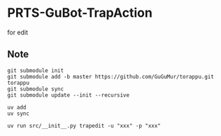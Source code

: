 # PRTS-GuBot-TrapAction

for edit

## Note

```shell
git submodule init
git submodule add -b master https://github.com/GuGuMur/torappu.git torappu
git submodule sync
git submodule update --init --recursive

uv add
uv sync

uv run src/__init__.py trapedit -u "xxx" -p "xxx"
```
